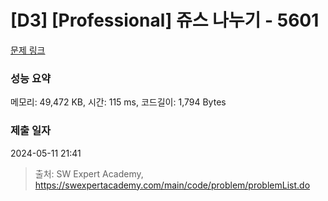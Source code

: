 # [D3] [Professional] 쥬스 나누기 - 5601 

[문제 링크](https://swexpertacademy.com/main/code/problem/problemDetail.do?contestProbId=AWXGAylqcdYDFAUo) 

### 성능 요약

메모리: 49,472 KB, 시간: 115 ms, 코드길이: 1,794 Bytes

### 제출 일자

2024-05-11 21:41



> 출처: SW Expert Academy, https://swexpertacademy.com/main/code/problem/problemList.do